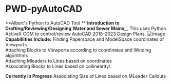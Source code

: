 # PWD-pyAutoCAD
**Albert's Python to AutoCAD Tool **
**Introduction to Drafting/Reviewing/Designing Water and Sewer Mains**__
This uses Python ActiveX COM to control/review AutoCAD 2018-2023 Design Plans.
![image](https://user-images.githubusercontent.com/97989034/227644430-44cc053e-2a35-40b3-a768-93f39f918bed.png)
**Capabililties Include:**
  Finding Paperspace and ModelSpace coordinates of Viewports\
  Attaching Blocks to Viewports according to coordinates and Winding algorithms\
  Attaching Mleaders to Lines based on coordinates\
  Associating Blocks to Lines based on collinearity\
  
**Currently in Progress**
 Associating Size of Lines based on MLeader Callouts
